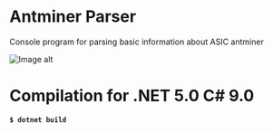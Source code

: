 # Antminer Parser
Console program for parsing basic information about ASIC antminer


![Image alt](https://cdn.discordapp.com/attachments/504344062485069828/815668529944723496/unknown.png)
# Compilation for .NET 5.0 С# 9.0
<strong><code>$ dotnet build</code></strong>
